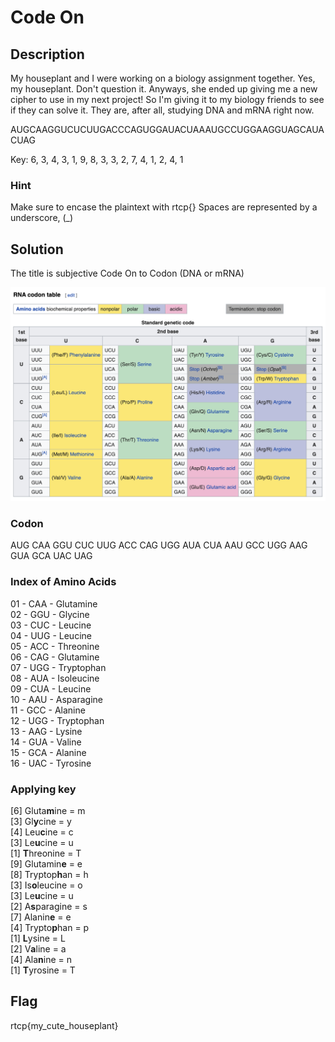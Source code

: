 
# Code On

## Description

My houseplant and I were working on a biology assignment together. Yes, my houseplant. Don't question it. Anyways, she ended up giving me a new cipher to use in my next project! So I'm giving it to my biology friends to see if they can solve it. They are, after all, studying DNA and mRNA right now.

AUGCAAGGUCUCUUGACCCAGUGGAUACUAAAUGCCUGGAAGGUAGCAUACUAG

Key: 6, 3, 4, 3, 1, 9, 8, 3, 3, 2, 7, 4, 1, 2, 4, 1

### Hint

Make sure to encase the plaintext with rtcp{} Spaces are represented by a underscore, (_)

## Solution

The title is subjective Code On to Codon (DNA or mRNA)

<img src="https://github.com/j4m3sb0nd007/riceteacatpanda/blob/master/rna.png" alt="RNA" />

### Codon

AUG CAA GGU CUC UUG ACC CAG UGG AUA CUA AAU GCC UGG AAG GUA GCA UAC UAG

### Index of Amino Acids

01 - CAA - Glutamine <br />
02 - GGU - Glycine <br />
03 - CUC - Leucine <br />
04 - UUG - Leucine <br />
05 - ACC - Threonine <br />
06 - CAG - Glutamine <br />
07 - UGG - Tryptophan <br />
08 - AUA - Isoleucine <br />
09 - CUA - Leucine <br />
10 - AAU - Asparagine <br />
11 - GCC - Alanine <br />
12 - UGG - Tryptophan <br />
13 - AAG - Lysine <br />
14 - GUA - Valine <br />
15 - GCA - Alanine <br />
16 - UAC - Tyrosine <br />

### Applying key

[6] Gluta<b>m</b>ine   = m <br />
[3] Gl<b>y</b>cine     = y <br />
[4] Leu<b>c</b>ine     = c <br />
[3] Le<b>u</b>cine     = u <br />
[1] <b>T</b>hreonine   = T <br />
[9] Glutamin<b>e</b>   = e <br />
[8] Tryptop<b>h</b>an  = h <br />
[3] Is<b>o</b>leucine  = o <br />
[3] Le<b>u</b>cine     = u <br />
[2] A<b>s</b>paragine  = s <br />
[7] Alanin<b>e</b>     = e <br />
[4] Trypto<b>p</b>han  = p <br />
[1] <b>L</b>ysine      = L <br />
[2] V<b>a</b>line      = a <br />
[4] Ala<b>n</b>ine     = n <br />
[1] <b>T</b>yrosine    = T <br />

## Flag

rtcp{my_cute_houseplant}
